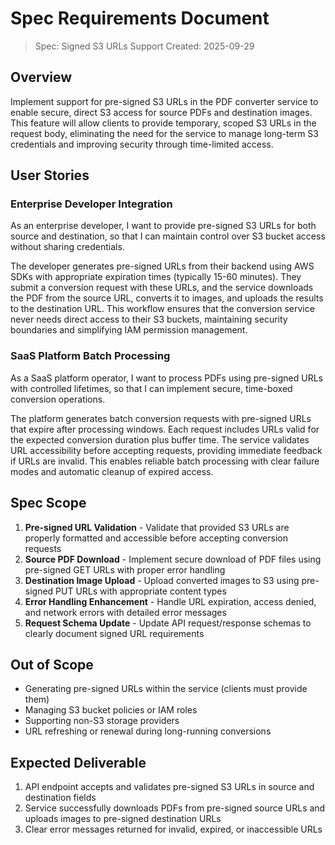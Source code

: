 # Spec Requirements Document

> Spec: Signed S3 URLs Support
> Created: 2025-09-29

## Overview

Implement support for pre-signed S3 URLs in the PDF converter service to enable secure, direct S3 access for source PDFs and destination images. This feature will allow clients to provide temporary, scoped S3 URLs in the request body, eliminating the need for the service to manage long-term S3 credentials and improving security through time-limited access.

## User Stories

### Enterprise Developer Integration

As an enterprise developer, I want to provide pre-signed S3 URLs for both source and destination, so that I can maintain control over S3 bucket access without sharing credentials.

The developer generates pre-signed URLs from their backend using AWS SDKs with appropriate expiration times (typically 15-60 minutes). They submit a conversion request with these URLs, and the service downloads the PDF from the source URL, converts it to images, and uploads the results to the destination URL. This workflow ensures that the conversion service never needs direct access to their S3 buckets, maintaining security boundaries and simplifying IAM permission management.

### SaaS Platform Batch Processing

As a SaaS platform operator, I want to process PDFs using pre-signed URLs with controlled lifetimes, so that I can implement secure, time-boxed conversion operations.

The platform generates batch conversion requests with pre-signed URLs that expire after processing windows. Each request includes URLs valid for the expected conversion duration plus buffer time. The service validates URL accessibility before accepting requests, providing immediate feedback if URLs are invalid. This enables reliable batch processing with clear failure modes and automatic cleanup of expired access.

## Spec Scope

1. **Pre-signed URL Validation** - Validate that provided S3 URLs are properly formatted and accessible before accepting conversion requests
2. **Source PDF Download** - Implement secure download of PDF files using pre-signed GET URLs with proper error handling
3. **Destination Image Upload** - Upload converted images to S3 using pre-signed PUT URLs with appropriate content types
4. **Error Handling Enhancement** - Handle URL expiration, access denied, and network errors with detailed error messages
5. **Request Schema Update** - Update API request/response schemas to clearly document signed URL requirements

## Out of Scope

- Generating pre-signed URLs within the service (clients must provide them)
- Managing S3 bucket policies or IAM roles
- Supporting non-S3 storage providers
- URL refreshing or renewal during long-running conversions

## Expected Deliverable

1. API endpoint accepts and validates pre-signed S3 URLs in source and destination fields
2. Service successfully downloads PDFs from pre-signed source URLs and uploads images to pre-signed destination URLs
3. Clear error messages returned for invalid, expired, or inaccessible URLs
